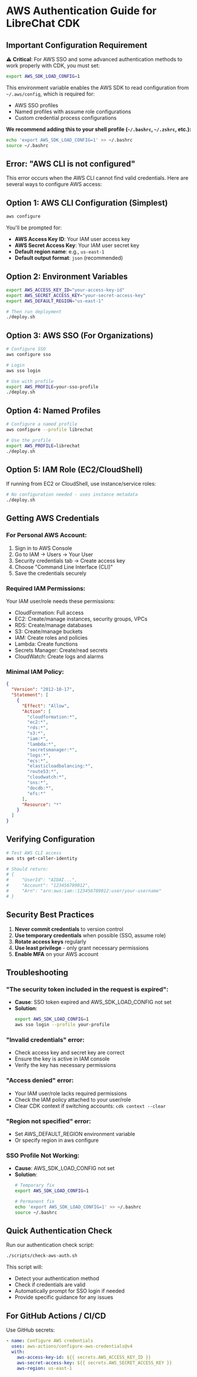 # AWS Authentication Guide for LibreChat CDK

## Important Configuration Requirement

⚠️ **Critical**: For AWS SSO and some advanced authentication methods to work properly with CDK, you must set:

```bash
export AWS_SDK_LOAD_CONFIG=1
```

This environment variable enables the AWS SDK to read configuration from `~/.aws/config`, which is required for:
- AWS SSO profiles
- Named profiles with assume role configurations
- Custom credential process configurations

**We recommend adding this to your shell profile (`~/.bashrc`, `~/.zshrc`, etc.):**

```bash
echo 'export AWS_SDK_LOAD_CONFIG=1' >> ~/.bashrc
source ~/.bashrc
```

## Error: "AWS CLI is not configured"

This error occurs when the AWS CLI cannot find valid credentials. Here are several ways to configure AWS access:

## Option 1: AWS CLI Configuration (Simplest)

```bash
aws configure
```

You'll be prompted for:
- **AWS Access Key ID**: Your IAM user access key
- **AWS Secret Access Key**: Your IAM user secret key
- **Default region name**: e.g., `us-east-1`
- **Default output format**: `json` (recommended)

## Option 2: Environment Variables

```bash
export AWS_ACCESS_KEY_ID="your-access-key-id"
export AWS_SECRET_ACCESS_KEY="your-secret-access-key"
export AWS_DEFAULT_REGION="us-east-1"

# Then run deployment
./deploy.sh
```

## Option 3: AWS SSO (For Organizations)

```bash
# Configure SSO
aws configure sso

# Login
aws sso login

# Use with profile
export AWS_PROFILE=your-sso-profile
./deploy.sh
```

## Option 4: Named Profiles

```bash
# Configure a named profile
aws configure --profile librechat

# Use the profile
export AWS_PROFILE=librechat
./deploy.sh
```

## Option 5: IAM Role (EC2/CloudShell)

If running from EC2 or CloudShell, use instance/service roles:
```bash
# No configuration needed - uses instance metadata
./deploy.sh
```

## Getting AWS Credentials

### For Personal AWS Account:
1. Sign in to AWS Console
2. Go to IAM → Users → Your User
3. Security credentials tab → Create access key
4. Choose "Command Line Interface (CLI)"
5. Save the credentials securely

### Required IAM Permissions:

Your IAM user/role needs these permissions:
- CloudFormation: Full access
- EC2: Create/manage instances, security groups, VPCs
- RDS: Create/manage databases
- S3: Create/manage buckets
- IAM: Create roles and policies
- Lambda: Create functions
- Secrets Manager: Create/read secrets
- CloudWatch: Create logs and alarms

### Minimal IAM Policy:

```json
{
  "Version": "2012-10-17",
  "Statement": [
    {
      "Effect": "Allow",
      "Action": [
        "cloudformation:*",
        "ec2:*",
        "rds:*",
        "s3:*",
        "iam:*",
        "lambda:*",
        "secretsmanager:*",
        "logs:*",
        "ecs:*",
        "elasticloadbalancing:*",
        "route53:*",
        "cloudwatch:*",
        "sns:*",
        "docdb:*",
        "efs:*"
      ],
      "Resource": "*"
    }
  ]
}
```

## Verifying Configuration

```bash
# Test AWS CLI access
aws sts get-caller-identity

# Should return:
# {
#     "UserId": "AIDAI...",
#     "Account": "123456789012",
#     "Arn": "arn:aws:iam::123456789012:user/your-username"
# }
```

## Security Best Practices

1. **Never commit credentials** to version control
2. **Use temporary credentials** when possible (SSO, assume role)
3. **Rotate access keys** regularly
4. **Use least privilege** - only grant necessary permissions
5. **Enable MFA** on your AWS account

## Troubleshooting

### "The security token included in the request is expired":
- **Cause**: SSO token expired and AWS_SDK_LOAD_CONFIG not set
- **Solution**:
  ```bash
  export AWS_SDK_LOAD_CONFIG=1
  aws sso login --profile your-profile
  ```

### "Invalid credentials" error:
- Check access key and secret key are correct
- Ensure the key is active in IAM console
- Verify the key has necessary permissions

### "Access denied" error:
- Your IAM user/role lacks required permissions
- Check the IAM policy attached to your user/role
- Clear CDK context if switching accounts: `cdk context --clear`

### "Region not specified" error:
- Set AWS_DEFAULT_REGION environment variable
- Or specify region in aws configure

### SSO Profile Not Working:
- **Cause**: AWS_SDK_LOAD_CONFIG not set
- **Solution**:
  ```bash
  # Temporary fix
  export AWS_SDK_LOAD_CONFIG=1
  
  # Permanent fix
  echo 'export AWS_SDK_LOAD_CONFIG=1' >> ~/.bashrc
  source ~/.bashrc
  ```

## Quick Authentication Check

Run our authentication check script:
```bash
./scripts/check-aws-auth.sh
```

This script will:
- Detect your authentication method
- Check if credentials are valid
- Automatically prompt for SSO login if needed
- Provide specific guidance for any issues

## For GitHub Actions / CI/CD

Use GitHub secrets:
```yaml
- name: Configure AWS credentials
  uses: aws-actions/configure-aws-credentials@v4
  with:
    aws-access-key-id: ${{ secrets.AWS_ACCESS_KEY_ID }}
    aws-secret-access-key: ${{ secrets.AWS_SECRET_ACCESS_KEY }}
    aws-region: us-east-1
```
